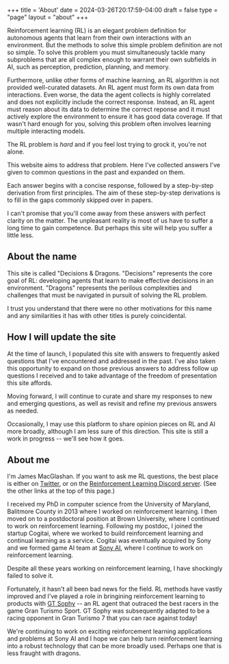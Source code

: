 +++
title = 'About'
date = 2024-03-26T20:17:59-04:00
draft = false
type = "page"
layout = "about"
+++

Reinforcement learning (RL) is an elegant problem definition for autonomous agents that learn from their own interactions with an environment. But the methods to solve this simple problem definition are not so simple. To solve this problem you must simultaneously tackle many subproblems that are all complex enough to warrant their own subfields in AI, such as perception, prediction, planning, and memory.

Furthermore, unlike other forms of machine learning, an RL algorithm is not provided well-curated datasets. An RL agent must form its own data from interactions. Even worse, the data the agent collects is highly correlated and does not explicitly include the correct response. Instead, an RL agent must reason about its data to determine the correct reponse and it must actively explore the environment to ensure it has good data coverage. If that wasn't hard enough for you, solving this problem often involves learning multiple interacting models.

The RL problem is _hard_ and if you feel lost trying to grock it, you're not alone.

This website aims to address that problem. Here I've collected answers I've given to common questions in the past and expanded on them.

Each answer begins with a concise response, followed by a step-by-step derivation from first principles. The aim of these step-by-step derivations is to fill in the gaps commonly skipped over in papers.

I can't promise that you'll come away from these answers with perfect clarity on the matter. The unpleasant reality is most of us have to suffer a long time to gain competence. But perhaps this site will help you suffer a little less.

## About the name

This site is called "Decisions & Dragons. "Decisions" represents the core goal of RL: developing agents that learn to make effective decisions in an environment. "Dragons" represents the perilous complexities and challenges that must be navigated in pursuit of solving the RL problem.

I trust you understand that there were no other motivations for this name and any similarities it has with other titles is purely coincidental.

## How I will update the site

At the time of launch, I populated this site with answers to frequently asked questions that I've encountered and addressed in the past. I've also taken this opportunity to expand on those previous answers to address follow up questions I received and to take advantage of the freedom of presentation this site affords.

Moving forward, I will continue to curate and share my responses to new and emerging questions, as well as revisit and refine my previous answers as needed.

Occasionally, I may use this platform to share opinion pieces on RL and AI more broadly, although I am less sure of this direction. This site is still a work in progress -- we'll see how it goes.

## About me

I'm James MacGlashan. If you want to ask me RL questions, the best place is either on [Twitter](https://twitter.com/jmac_ai), or
on the [Reinforcement Learning Discord server](https://discord.gg/nu3pyBrNpg). (See the other links at the top of this page.)

I received my PhD in computer science from the University of Maryland, Balitmore County in 2013 where I
worked on reinforcement learning. I then moved on to a postdoctoral position at Brown University, where I continued to work on reinforcement learning.
Following my postdoc, I joined the startup Cogitai, where we worked to build reinforcement learning and
continual learning as a service. Cogitai was eventually acquired by Sony and we formed game AI team at [Sony AI](https://ai.sony/), where I
continue to work on reinforcement learning.

Despite all these years working on reinforcement learning, I have shockingly failed to solve it.

Fortunately, it hasn't all been bad news for the field. RL methods have vastly improved
and I've played a role in bringining reinforcement learning to products with
[GT Sophy](https://www.gran-turismo.com/us/gran-turismo-sophy/) -- an RL agent that outraced the best racers in the game Gran Turismo Sport. GT Sophy was subsequently adapted to be a racing opponent in Gran Turismo 7 that you can race against today!

We're continuing to work on exciting reinforcement learning applications and problems at Sony AI and I hope we can help
turn reinforcement learning into a robust technology that can be more broadly used. Perhaps one that is less
fraught with dragons.
